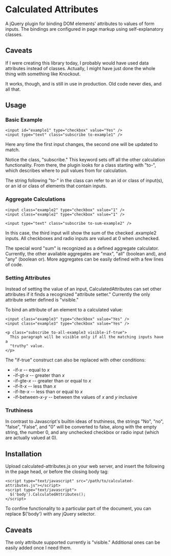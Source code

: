 Calculated Attributes
=====================

A jQuery plugin for binding DOM elements' attributes to values of form inputs. The bindings
are configured in page markup using self-explanatory classes.

Caveats
-------

If I were creating this library today, I probably would have used data attributes instead of classes. Actually, I might have just done the whole thing with something like Knockout.

It works, though, and is still in use in production. Old code never dies, and all that.

Usage
-----

### Basic Example

    <input id="example1" type="checkbox" value="Yes" />
    <input type="text" class="subscribe to-example1" />

Here any time the first input changes, the second one will be updated to match.

Notice the class, "subscribe." This keyword sets off all the other calculation functionality.
From there, the plugin looks for a class starting with "to-", which describes where to pull values
from for calculation.

The string following "to-" in the class can refer to an id or class of input(s), or an id or class
of elements that contain inputs.

### Aggregate Calculations

    <input class="example2" type="checkbox" value="1" />
    <input class="example2" type="checkbox" value="1" />

    <input type="text" class="subscribe to-sum-example2" />

In this case, the third input will show the sum of the checked .example2 inputs. All checkboxes
and radio inputs are valued at 0 when unchecked.

The special word "sum" is recognized as a defined aggregate calculator. Currently, the other 
available aggregates are "max", "all" (boolean and), and "any" (boolean or). More aggregates
can be easily defined with a few lines of code.

### Setting Attributes

Instead of setting the value of an input, CalculatedAttributes can set other attributes if it
finds a recognized "attribute setter." Currently the only attribute setter defined is "visible."

To bind an attribute of an element to a calculated value:

    <input class="example3" type="checkbox" value="Yes" />
    <input class="example3" type="checkbox" value="Yes" />

    <p class="subscribe to-all-example3 visible-if-true">
      This paragraph will be visible only if all the matching inputs have a
      "truthy" value.
    </p>

The "if-true" construct can also be replaced with other conditions:

* -if-*x* -- equal to *x*
* -if-gt-*x* -- greater than *x*
* -if-gte-*x* -- greater than or equal to *x*
* -if-lt-*x* -- less than *x*
* -if-lte-*x* -- less than or equal to *x*
* -if-between-*x*-*y* -- between the values of *x* and *y* inclusive

### Truthiness

In contrast to Javascript's builtin ideas of truthiness, the strings "No", "no", "false", "False", 
and "0" will be converted to false, along with the empty string, the number 0, and any unchecked 
checkbox or radio input (which are actually valued at 0).

Installation
------------

Upload calculated-attributes.js on your web server, and insert the following in the page
head, or before the closing body tag:

    <script type="text/javascript" src="/path/to/calculated-attributes.js"></script>
    <script type="text/javascript">
      $('body').CalculatedAttributes();
    </script>

To confine functionality to a particular part of the document, you can replace $('body') with
any jQuery selector.

Caveats
-------

The only attribute supported currently is "visible." Additional ones can be easily added
once I need them.
